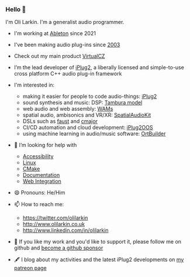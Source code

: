 ### Hello 👋

I'm Oli Larkin. I'm a generalist audio programmer. 

- I'm working at [Ableton](https://ableton.com/) since 2021
- I've been making audio plug-ins since [2003](https://www.kvraudio.com/product/advanced_midi_gate_by_oli_larkin)
- Check out my main product [VirtualCZ](https://www.pluginboutique.com/product/1-Instruments/4-Synth/1158-VirtualCZ)
- I’m the lead developer of [iPlug2](https://iPlug2.github.io), a liberally licensed and simple-to-use cross platform C++ audio plug-in framework

- I'm interested in:
  - making it easier for people to code audio-things: [iPlug2](https://iPlug2.github.io)
  - sound synthesis and music: DSP: [Tambura model](https://github.com/olilarkin/Tambura)
  - web audio and web assembly: [WAMs](https://webaudiomodules.org)
  - spatial audio, ambisonics and VR/XR: [SpatialAudioKit](https://spatialaudiokit.github.io) 
  - DSLs such as [faust](http://faust.grame.fr) and [cmajor](https://cmajor.dev)
  - CI/CD automation and cloud development: [iPlug2OOS](https://github.com/iPlug2/iPlug2OOS)
  - using machine learning in audio/music software: [OrtBuilder](https://github.com/olilarkin/ort-builder)

- 🤔 I’m looking for help with 
  - [Accessibility](https://github.com/iPlug2/iPlug2/issues/671)
  - [Linux](https://github.com/iPlug2/iPlug2/issues/105)
  - [CMake](https://github.com/iPlug2/iPlug2/issues/39)
  - [Documentation](https://github.com/iPlug2/iPlug2/issues/470)
  - [Web Integration](https://github.com/iPlug2/iPlug2/issues/229)
  
- 😄 Pronouns: He/Him

- 📫 How to reach me:
  - https://twitter.com/olilarkin
  - http://www.olilarkin.co.uk
  - http://www.linkedin.com/in/olilarkin

- 🤑 If you like my work and you'd like to support it, please follow me on github and [become a github sponsor](https://github.com/sponsors/olilarkin)

- 🖋 I blog about my activities and the latest iPlug2 developments on [my patreon page](https://www.patreon.com/olilarkin)
